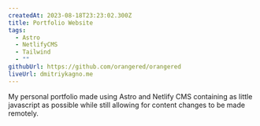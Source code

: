 ```yaml
---
createdAt: 2023-08-18T23:23:02.300Z
title: Portfolio Website
tags:
  - Astro
  - NetlifyCMS
  - Tailwind
  - ""
githubUrl: https://github.com/orangered/orangered
liveUrl: dmitriykagno.me
---
```

M﻿y personal portfolio made using Astro and Netlify CMS containing as little javascript as possible while still allowing for content changes to be made remotely.